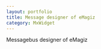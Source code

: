 ```yaml
---
layout: portfolio 
title: Message designer of eMagiz
category: MxWidget 
---
```

Messagebus designer of eMagiz

